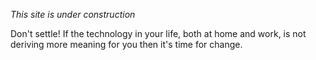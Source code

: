 _This site is under construction_

​​​​​Don't settle! If the technology in your life, both at home and work, is not deriving more meaning for you then it's time for change.
